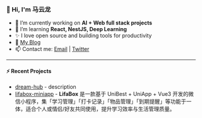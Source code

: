 ### 👋 Hi, I'm 马云龙

- 🔭 I’m currently working on **AI + Web full stack projects**
- 🌱 I’m learning **React, NestJS, Deep Learning**
- ✨ I love open source and building tools for productivity
- 📝 [My Blog](https://me.myltx.top)
- 📫 Contact me: [Email](mailto:your@email.com) | [Twitter](https://twitter.com/yourhandle)

---

#### ⚡ Recent Projects

- [dream-hub](https://dream-hub.myltx.top/) - description
- [lifabox-miniapp](https://github.com/myltx/lifabox-miniapp) - **LifaBox** 是一款基于 UniBest + UniApp + Vue3 开发的微信小程序，集「学习管理」「打卡记录」「物品管理」「到期提醒」等功能于一体，适合个人或情侣/好友共同使用，提升学习效率与生活管理质量。
